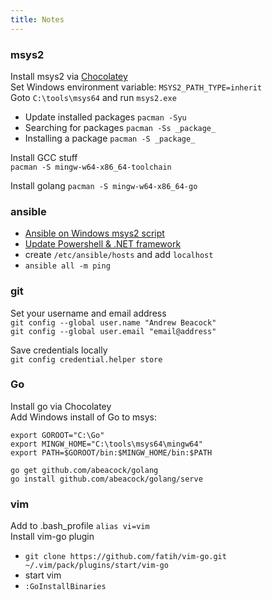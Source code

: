 ```yaml
---
title: Notes
---
```


### msys2
Install msys2 via [Chocolatey](https://chocolatey.org/)  
Set Windows environment variable: `MSYS2_PATH_TYPE=inherit`  
Goto `C:\tools\msys64` and run `msys2.exe`

* Update installed packages `pacman -Syu`
* Searching for packages `pacman -Ss _package_`
* Installing a package `pacman -S _package_`

Install GCC stuff  
`pacman -S mingw-w64-x86_64-toolchain`

Install golang
`pacman -S mingw-w64-x86_64-go`

### ansible
* [Ansible on Windows msys2 script](https://gist.github.com/DaveB93/db94a6b310e08c928c0778f766562ab0#file-python3-install-ansible-on-msys2-sh)
* [Update Powershell & .NET framework](https://docs.ansible.com/ansible/latest/user_guide/windows_setup.html#upgrading-powershell-and-net-framework)
* create `/etc/ansible/hosts` and add `localhost`
* `ansible all -m ping`

### git
Set your username and email address  
`git config --global user.name "Andrew Beacock"`  
`git config --global user.email "email@address"`

Save credentials locally  
`git config credential.helper store`

### Go
Install go via Chocolatey  
Add Windows install of Go to msys:
```
export GOROOT="C:\Go"
export MINGW_HOME="C:\tools\msys64\mingw64"
export PATH=$GOROOT/bin:$MINGW_HOME/bin:$PATH
```
`go get github.com/abeacock/golang`  
`go install github.com/abeacock/golang/serve`

### vim
Add to .bash_profile `alias vi=vim`  
Install vim-go plugin
* `git clone https://github.com/fatih/vim-go.git ~/.vim/pack/plugins/start/vim-go`
* start vim
* `:GoInstallBinaries`
